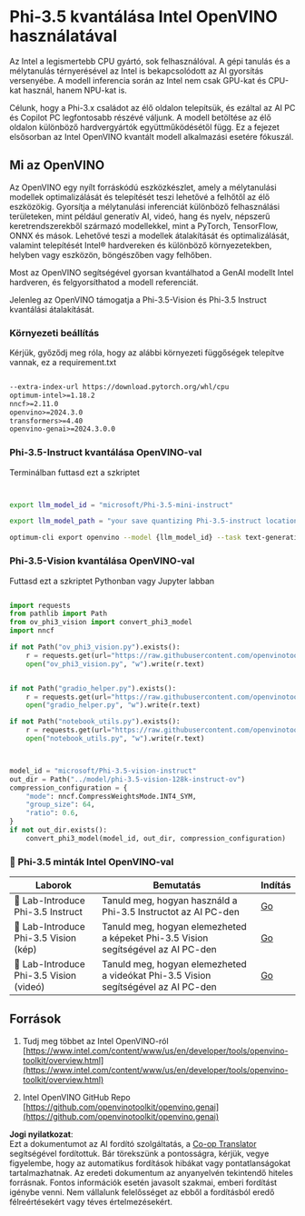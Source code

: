 <!--
CO_OP_TRANSLATOR_METADATA:
{
  "original_hash": "3139a6a82f357a9f90f1fe51c4caf65a",
  "translation_date": "2025-05-09T14:01:39+00:00",
  "source_file": "md/01.Introduction/04/UsingIntelOpenVINOQuantifyingPhi.md",
  "language_code": "hu"
}
-->
# **Phi-3.5 kvantálása Intel OpenVINO használatával**

Az Intel a legismertebb CPU gyártó, sok felhasználóval. A gépi tanulás és a mélytanulás térnyerésével az Intel is bekapcsolódott az AI gyorsítás versenyébe. A modell inferencia során az Intel nem csak GPU-kat és CPU-kat használ, hanem NPU-kat is.

Célunk, hogy a Phi-3.x családot az élő oldalon telepítsük, és ezáltal az AI PC és Copilot PC legfontosabb részévé váljunk. A modell betöltése az élő oldalon különböző hardvergyártók együttműködésétől függ. Ez a fejezet elsősorban az Intel OpenVINO kvantált modell alkalmazási esetére fókuszál.

## **Mi az OpenVINO**

Az OpenVINO egy nyílt forráskódú eszközkészlet, amely a mélytanulási modellek optimalizálását és telepítését teszi lehetővé a felhőtől az élő eszközökig. Gyorsítja a mélytanulási inferenciát különböző felhasználási területeken, mint például generatív AI, videó, hang és nyelv, népszerű keretrendszerekből származó modellekkel, mint a PyTorch, TensorFlow, ONNX és mások. Lehetővé teszi a modellek átalakítását és optimalizálását, valamint telepítését Intel® hardvereken és különböző környezetekben, helyben vagy eszközön, böngészőben vagy felhőben.

Most az OpenVINO segítségével gyorsan kvantálhatod a GenAI modellt Intel hardveren, és felgyorsíthatod a modell referenciát.

Jelenleg az OpenVINO támogatja a Phi-3.5-Vision és Phi-3.5 Instruct kvantálási átalakítását.

### **Környezeti beállítás**

Kérjük, győződj meg róla, hogy az alábbi környezeti függőségek telepítve vannak, ez a requirement.txt

```txt

--extra-index-url https://download.pytorch.org/whl/cpu
optimum-intel>=1.18.2
nncf>=2.11.0
openvino>=2024.3.0
transformers>=4.40
openvino-genai>=2024.3.0.0

```

### **Phi-3.5-Instruct kvantálása OpenVINO-val**

Terminálban futtasd ezt a szkriptet

```bash


export llm_model_id = "microsoft/Phi-3.5-mini-instruct"

export llm_model_path = "your save quantizing Phi-3.5-instruct location"

optimum-cli export openvino --model {llm_model_id} --task text-generation-with-past --weight-format int4 --group-size 128 --ratio 0.6  --sym  --trust-remote-code {llm_model_path}


```

### **Phi-3.5-Vision kvantálása OpenVINO-val**

Futtasd ezt a szkriptet Pythonban vagy Jupyter labban

```python

import requests
from pathlib import Path
from ov_phi3_vision import convert_phi3_model
import nncf

if not Path("ov_phi3_vision.py").exists():
    r = requests.get(url="https://raw.githubusercontent.com/openvinotoolkit/openvino_notebooks/latest/notebooks/phi-3-vision/ov_phi3_vision.py")
    open("ov_phi3_vision.py", "w").write(r.text)


if not Path("gradio_helper.py").exists():
    r = requests.get(url="https://raw.githubusercontent.com/openvinotoolkit/openvino_notebooks/latest/notebooks/phi-3-vision/gradio_helper.py")
    open("gradio_helper.py", "w").write(r.text)

if not Path("notebook_utils.py").exists():
    r = requests.get(url="https://raw.githubusercontent.com/openvinotoolkit/openvino_notebooks/latest/utils/notebook_utils.py")
    open("notebook_utils.py", "w").write(r.text)



model_id = "microsoft/Phi-3.5-vision-instruct"
out_dir = Path("../model/phi-3.5-vision-128k-instruct-ov")
compression_configuration = {
    "mode": nncf.CompressWeightsMode.INT4_SYM,
    "group_size": 64,
    "ratio": 0.6,
}
if not out_dir.exists():
    convert_phi3_model(model_id, out_dir, compression_configuration)

```

### **🤖 Phi-3.5 minták Intel OpenVINO-val**

| Laborok | Bemutatás | Indítás |
| -------- | ------- | ------- |
| 🚀 Lab-Introduce Phi-3.5 Instruct  | Tanuld meg, hogyan használd a Phi-3.5 Instructot az AI PC-den    |  [Go](../../../../../code/09.UpdateSamples/Aug/intel-phi35-instruct-zh.ipynb)    |
| 🚀 Lab-Introduce Phi-3.5 Vision (kép) | Tanuld meg, hogyan elemezheted a képeket Phi-3.5 Vision segítségével az AI PC-den      |  [Go](../../../../../code/09.UpdateSamples/Aug/intel-phi35-vision-img.ipynb)    |
| 🚀 Lab-Introduce Phi-3.5 Vision (videó)   | Tanuld meg, hogyan elemezheted a videókat Phi-3.5 Vision segítségével az AI PC-den    |  [Go](../../../../../code/09.UpdateSamples/Aug/intel-phi35-vision-video.ipynb)    |


## **Források**

1. Tudj meg többet az Intel OpenVINO-ról [https://www.intel.com/content/www/us/en/developer/tools/openvino-toolkit/overview.html](https://www.intel.com/content/www/us/en/developer/tools/openvino-toolkit/overview.html)

2. Intel OpenVINO GitHub Repo [https://github.com/openvinotoolkit/openvino.genai](https://github.com/openvinotoolkit/openvino.genai)

**Jogi nyilatkozat**:  
Ezt a dokumentumot az AI fordító szolgáltatás, a [Co-op Translator](https://github.com/Azure/co-op-translator) segítségével fordítottuk. Bár törekszünk a pontosságra, kérjük, vegye figyelembe, hogy az automatikus fordítások hibákat vagy pontatlanságokat tartalmazhatnak. Az eredeti dokumentum az anyanyelvén tekintendő hiteles forrásnak. Fontos információk esetén javasolt szakmai, emberi fordítást igénybe venni. Nem vállalunk felelősséget az ebből a fordításból eredő félreértésekért vagy téves értelmezésekért.